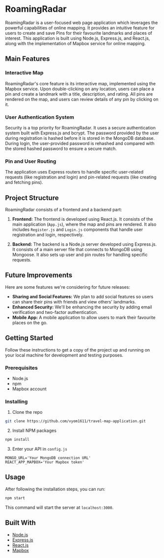 # RoamingRadar

RoamingRadar is a user-focused web page application which leverages the powerful capabilities of online mapping. It provides an intuitive feature for users to create and save Pins for their favourite landmarks and places of interest. This application is built using Node.js, Express.js, and React.js, along with the implementation of Mapbox service for online mapping.

## Main Features

### Interactive Map

RoamingRadar's core feature is its interactive map, implemented using the Mapbox service. Upon double-clicking on any location, users can place a pin and create a landmark with a title, description, and rating. All pins are rendered on the map, and users can review details of any pin by clicking on it.

### User Authentication System

Security is a top priority for RoamingRadar. It uses a secure authentication system built with Express.js and bcrypt. The password provided by the user during registration is hashed before it is stored in the MongoDB database. During login, the user-provided password is rehashed and compared with the stored hashed password to ensure a secure match.

### Pin and User Routing

The application uses Express routers to handle specific user-related requests (like registration and login) and pin-related requests (like creating and fetching pins). 

## Project Structure

RoamingRadar consists of a frontend and a backend part:

1. **Frontend:** The frontend is developed using React.js. It consists of the main application (`App.js`), where the map and pins are rendered. It also includes `Register.js` and `Login.js` components that handle user registration and login, respectively.

2. **Backend:** The backend is a Node.js server developed using Express.js. It consists of a main server file that connects to MongoDB using Mongoose. It also sets up user and pin routes for handling specific requests.

## Future Improvements

Here are some features we're considering for future releases:

- **Sharing and Social Features:** We plan to add social features so users can share their pins with friends and view others' landmarks.
- **Enhanced Security:** We'll be enhancing the security by adding email verification and two-factor authentication.
- **Mobile App:** A mobile application to allow users to mark their favourite places on the go.


## Getting Started

Follow these instructions to get a copy of the project up and running on your local machine for development and testing purposes.

### Prerequisites

- Node.js
- npm
- Mapbox account

### Installing

1. Clone the repo

```bash
git clone https://github.com/vyom1611/travel-map-application.git
```

2. Install NPM packages

```bash
npm install
```

3. Enter your API in `config.js`

```env
MONGO_URL='Your MongoDB connection URL'
REACT_APP_MAPBOX='Your Mapbox token'
```

## Usage

After following the installation steps, you can run:

```bash
npm start
```

This command will start the server at `localhost:3000`.

## Built With

- [Node.js](https://nodejs.org/)
- [Express.js](https://expressjs.com/)
- [React.js](https://reactjs.org/)
- [Mapbox](https://www.mapbox.com/)

